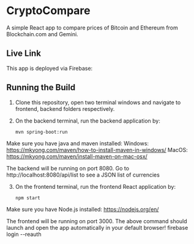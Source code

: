 # CryptoCompare
A simple React app to compare prices of Bitcoin and Ethereum from Blockchain.com and Gemini.

## Live Link

This app is deployed via Firebase: 


## Running the Build

1. Clone this repository, open two terminal windows and navigate to frontend, backend folders respectively.

2. On the backend terminal, run the backend application by:
    ```
    mvn spring-boot:run 
    ```

Make sure you have java and maven installed: 
    Windows: https://mkyong.com/maven/how-to-install-maven-in-windows/ 
    MacOS: https://mkyong.com/maven/install-maven-on-mac-osx/

The backend will be running on port 8080. Go to http://localhost:8080/api/list to see a JSON list of currencies

3. On the frontend terminal, run the frontend React application by:
    ```
    npm start
    ```
Make sure you have Node.js installed: https://nodejs.org/en/

The frontend will be running on port 3000. The above command should launch and open the app automatically in your default browser!
firebase login --reauth